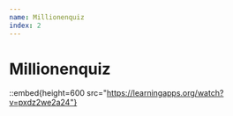 ```yaml
---
name: Millionenquiz
index: 2
---
```


# Millionenquiz

::embed{height=600 src="https://learningapps.org/watch?v=pxdz2we2a24"}
